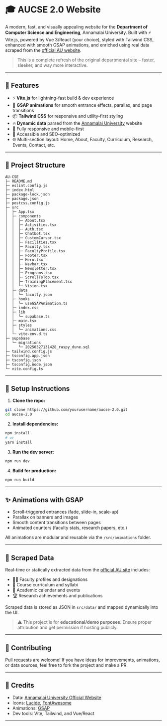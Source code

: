 # 🎓 AUCSE 2.0 Website

A modern, fast, and visually appealing website for the **Department of Computer Science and Engineering**, Annamalai University. Built with ⚡ Vite.js, powered by Vue 3/React (your choice), styled with Tailwind CSS, enhanced with smooth GSAP animations, and enriched using real data scraped from the [official AU website](https://annamalaiuniversity.ac.in/).

> This is a complete refresh of the original departmental site – faster, sleeker, and way more interactive.

---

## 🚀 Features

- ⚡ **Vite.js** for lightning-fast build & dev experience
- 🌈 **GSAP animations** for smooth entrance effects, parallax, and page transitions
- 📦 **Tailwind CSS** for responsive and utility-first styling
- 🔥 **Dynamic data** parsed from the [Annamalai University](https://annamalaiuniversity.ac.in/) website
- 📱 Fully responsive and mobile-first
- 🎯 Accessible and SEO-optimized
- 🌐 Multi-section layout: Home, About, Faculty, Curriculum, Research, Events, Contact, etc.

---

## 📁 Project Structure

```
AU-CSE
├─ README.md
├─ eslint.config.js
├─ index.html
├─ package-lock.json
├─ package.json
├─ postcss.config.js
├─ src
│  ├─ App.tsx
│  ├─ components
│  │  ├─ About.tsx
│  │  ├─ Activities.tsx
│  │  ├─ Auth.tsx
│  │  ├─ Chatbot.tsx
│  │  ├─ CustomCursor.tsx
│  │  ├─ Facilities.tsx
│  │  ├─ Faculty.tsx
│  │  ├─ FacultyProfile.tsx
│  │  ├─ Footer.tsx
│  │  ├─ Hero.tsx
│  │  ├─ Navbar.tsx
│  │  ├─ Newsletter.tsx
│  │  ├─ Programs.tsx
│  │  ├─ ScrollToTop.tsx
│  │  ├─ TrainingPlacement.tsx
│  │  └─ Vision.tsx
│  ├─ data
│  │  └─ faculty.json
│  ├─ hooks
│  │  └─ useGSAPAnimation.ts
│  ├─ index.css
│  ├─ lib
│  │  └─ supabase.ts
│  ├─ main.tsx
│  ├─ styles
│  │  └─ animations.css
│  └─ vite-env.d.ts
├─ supabase
│  └─ migrations
│     └─ 20250327131428_raspy_dune.sql
├─ tailwind.config.js
├─ tsconfig.app.json
├─ tsconfig.json
├─ tsconfig.node.json
└─ vite.config.ts

```

---

## 🔧 Setup Instructions

1. **Clone the repo:**

```bash
git clone https://github.com/yourusername/aucse-2.0.git
cd aucse-2.0
```

2. **Install dependencies:**

```bash
npm install
# or
yarn install
```

3. **Run the dev server:**

```bash
npm run dev
```

4. **Build for production:**

```bash
npm run build
```

---

## ✨ Animations with GSAP

- Scroll-triggered entrances (fade, slide-in, scale-up)
- Parallax on banners and images
- Smooth content transitions between pages
- Animated counters (faculty stats, research papers, etc.)

All animations are modular and reusable via the `/src/animations` folder.

---

## 🧠 Scraped Data

Real-time or statically extracted data from the [official AU site](https://annamalaiuniversity.ac.in/) includes:

- 🧑‍🏫 Faculty profiles and designations
- 📜 Course curriculum and syllabi
- 📅 Academic calendar and events
- 🏆 Research achievements and publications

Scraped data is stored as JSON in `src/data/` and mapped dynamically into the UI.

> ⚠️ This project is for **educational/demo purposes**. Ensure proper attribution and get permission if hosting publicly.

---


## 🤝 Contributing

Pull requests are welcome! If you have ideas for improvements, animations, or data sources, feel free to fork the project and make a PR.

---


## 🙏 Credits

- Data: [Annamalai University Official Website](https://annamalaiuniversity.ac.in/)
- Icons: [Lucide](https://lucide.dev), [FontAwesome](https://fontawesome.com/)
- Animations: [GSAP](https://greensock.com/gsap/)
- Dev tools: Vite, Tailwind, and Vue/React

---


